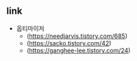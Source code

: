 ## link

- 옵티마이저
  - (https://needjarvis.tistory.com/685)
  - (https://sacko.tistory.com/42)
  - (https://ganghee-lee.tistory.com/24)
